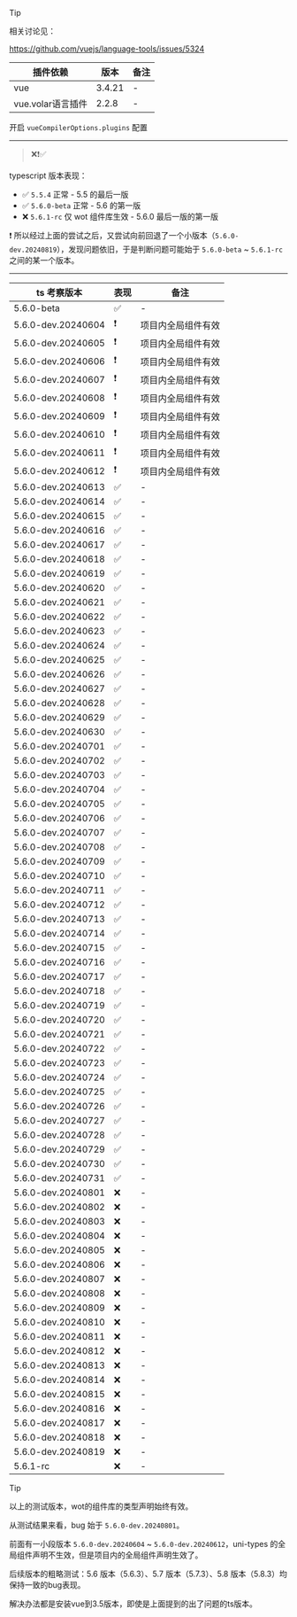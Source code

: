 > [!TIP]
> 相关讨论见：
>
> https://github.com/vuejs/language-tools/issues/5324
>

插件依赖            | 版本    | 备注 |
---                 | ---    | --- |
vue                 | 3.4.21 | -   |
vue.volar语言插件    | 2.2.8  | -   |

开启 `vueCompilerOptions.plugins` 配置

---

> ❌❗✅

typescript 版本表现：

- ✅ `5.5.4` 正常 - 5.5 的最后一版
- ✅ `5.6.0-beta` 正常 - 5.6 的第一版
- ❌ `5.6.1-rc` 仅 wot 组件库生效 - 5.6.0 最后一版的第一版

❗ 所以经过上面的尝试之后，又尝试向前回退了一个小版本（`5.6.0-dev.20240819`），发现问题依旧，于是判断问题可能始于 `5.6.0-beta` ~ `5.6.1-rc` 之间的某一个版本。

---

ts 考察版本         | 表现 | 备注 |
---                 | --- | --- |
5.6.0-beta          |  ✅  |  -  |
5.6.0-dev.20240604  |  ❗  |  项目内全局组件有效  |
5.6.0-dev.20240605  |  ❗  |  项目内全局组件有效  |
5.6.0-dev.20240606  |  ❗  |  项目内全局组件有效  |
5.6.0-dev.20240607  |  ❗  |  项目内全局组件有效  |
5.6.0-dev.20240608  |  ❗  |  项目内全局组件有效  |
5.6.0-dev.20240609  |  ❗  |  项目内全局组件有效  |
5.6.0-dev.20240610  |  ❗  |  项目内全局组件有效  |
5.6.0-dev.20240611  |  ❗  |  项目内全局组件有效  |
5.6.0-dev.20240612  |  ❗  |  项目内全局组件有效  |
5.6.0-dev.20240613  |  ✅  |  -  |
5.6.0-dev.20240614  |  ✅  |  -  |
5.6.0-dev.20240615  |  ✅  |  -  |
5.6.0-dev.20240616  |  ✅  |  -  |
5.6.0-dev.20240617  |  ✅  |  -  |
5.6.0-dev.20240618  |  ✅  |  -  |
5.6.0-dev.20240619  |  ✅  |  -  |
5.6.0-dev.20240620  |  ✅  |  -  |
5.6.0-dev.20240621  |  ✅  |  -  |
5.6.0-dev.20240622  |  ✅  |  -  |
5.6.0-dev.20240623  |  ✅  |  -  |
5.6.0-dev.20240624  |  ✅  |  -  |
5.6.0-dev.20240625  |  ✅  |  -  |
5.6.0-dev.20240626  |  ✅  |  -  |
5.6.0-dev.20240627  |  ✅  |  -  |
5.6.0-dev.20240628  |  ✅  |  -  |
5.6.0-dev.20240629  |  ✅  |  -  |
5.6.0-dev.20240630  |  ✅  |  -  |
5.6.0-dev.20240701  |  ✅  |  -  |
5.6.0-dev.20240702  |  ✅  |  -  |
5.6.0-dev.20240703  |  ✅  |  -  |
5.6.0-dev.20240704  |  ✅  |  -  |
5.6.0-dev.20240705  |  ✅  |  -  |
5.6.0-dev.20240706  |  ✅  |  -  |
5.6.0-dev.20240707  |  ✅  |  -  |
5.6.0-dev.20240708  |  ✅  |  -  |
5.6.0-dev.20240709  |  ✅  |  -  |
5.6.0-dev.20240710  |  ✅  |  -  |
5.6.0-dev.20240711  |  ✅  |  -  |
5.6.0-dev.20240712  |  ✅  |  -  |
5.6.0-dev.20240713  |  ✅  |  -  |
5.6.0-dev.20240714  |  ✅  |  -  |
5.6.0-dev.20240715  |  ✅  |  -  |
5.6.0-dev.20240716  |  ✅  |  -  |
5.6.0-dev.20240717  |  ✅  |  -  |
5.6.0-dev.20240718  |  ✅  |  -  |
5.6.0-dev.20240719  |  ✅  |  -  |
5.6.0-dev.20240720  |  ✅  |  -  |
5.6.0-dev.20240721  |  ✅  |  -  |
5.6.0-dev.20240722  |  ✅  |  -  |
5.6.0-dev.20240723  |  ✅  |  -  |
5.6.0-dev.20240724  |  ✅  |  -  |
5.6.0-dev.20240725  |  ✅  |  -  |
5.6.0-dev.20240726  |  ✅  |  -  |
5.6.0-dev.20240727  |  ✅  |  -  |
5.6.0-dev.20240728  |  ✅  |  -  |
5.6.0-dev.20240729  |  ✅  |  -  |
5.6.0-dev.20240730  |  ✅  |  -  |
5.6.0-dev.20240731  |  ✅  |  -  |
5.6.0-dev.20240801  |  ❌  |  -  |
5.6.0-dev.20240802  |  ❌  |  -  |
5.6.0-dev.20240803  |  ❌  |  -  |
5.6.0-dev.20240804  |  ❌  |  -  |
5.6.0-dev.20240805  |  ❌  |  -  |
5.6.0-dev.20240806  |  ❌  |  -  |
5.6.0-dev.20240807  |  ❌  |  -  |
5.6.0-dev.20240808  |  ❌  |  -  |
5.6.0-dev.20240809  |  ❌  |  -  |
5.6.0-dev.20240810  |  ❌  |  -  |
5.6.0-dev.20240811  |  ❌  |  -  |
5.6.0-dev.20240812  |  ❌  |  -  |
5.6.0-dev.20240813  |  ❌  |  -  |
5.6.0-dev.20240814  |  ❌  |  -  |
5.6.0-dev.20240815  |  ❌  |  -  |
5.6.0-dev.20240816  |  ❌  |  -  |
5.6.0-dev.20240817  |  ❌  |  -  |
5.6.0-dev.20240818  |  ❌  |  -  |
5.6.0-dev.20240819  |  ❌  |  -  |
5.6.1-rc            |  ❌  |  -  |

> [!TIP]
> 以上的测试版本，wot的组件库的类型声明始终有效。
>
> 从测试结果来看，bug 始于 `5.6.0-dev.20240801`。
>
> 前面有一小段版本 `5.6.0-dev.20240604` ~ `5.6.0-dev.20240612`，uni-types 的全局组件声明不生效，但是项目内的全局组件声明生效了。
>

后续版本的粗略测试：5.6 版本（5.6.3）、5.7 版本（5.7.3）、5.8 版本（5.8.3）均保持一致的bug表现。

解决办法都是安装vue到3.5版本，即使是上面提到的出了问题的ts版本。
